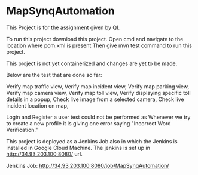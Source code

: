 # MapSynqAutomation
This Project is for the assignment given by QI.

To run this project download this project.
Open cmd and navigate to the location where pom.xml is present
Then give mvn test command to run this project.

This project is not yet containerized and changes are yet to be made.

Below are the test that are done so far:

Verify map traffic view,
Verify map incident view,
Verify map parking view,
Verify map camera view,
Verify map toll view,
Verify displaying specific toll details in a popup,
Check live image from a selected camera,
Check live incident location on map,

Login and Register a user test could not be performed as Whenever we try to create a new profile it is giving one error saying "Incorrect Word Verification."


This project is deployed as a Jenkins Job also in which the Jenkins is installed in Google Cloud Machine. The jenkins is set up in http://34.93.203.100:8080/ url.

Jenkins Job: http://34.93.203.100:8080/job/MapSynqAutomation/


